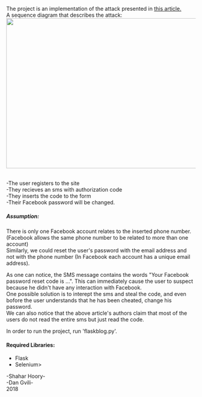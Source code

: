 <p>
  The project is an implementation of the attack presented in <a href="https://www.ieee-security.org/TC/SP2017/papers/207.pdf">this       article.</a> <br>
  A sequence diagram that describes the attack:
<img src="https://www.bleepstatic.com/images/news/u/986406/Research/PRMitM.png" height="400" width="800"> <br> <br>
</p>

-The user registers to the site <br>
-They recieves an sms with authorization code <br>
-They inserts the code to the form <br>
-Their Facebook password will be changed.

<p>
<h5>Assumption:</h5>
There is only one Facebook account relates to the inserted phone number. (Facebook allows the same phone number to be related to more than one account) <br>
Similarly, we could reset the user's password with the email address and not with the phone number (In Facebook each account has a unique email address).
</p>

<p>
  As one can notice, the SMS message contains the words "Your Facebook password reset code is ...".
  This can immediately cause the user to suspect because he didn't have any interaction with Facebook. <br>
  One possible solution is to interept the sms and steal the code, and even bofore the user understands that he has been cheated, change his password. <br>
  We can also notice that the above article's authors claim that most of the users do not read the entire sms but just read the code.
</p>

<p>
  In order to run the project, run 'flaskblog.py'.
  <h4>Required Libraries:</h4>
  <ul>
    <li> Flask </li>
    <li> Selenium> </li>
  </ul>
</p>

<p>
  -Shahar Hoory- <br />
  -Dan Gvili- <br>
  2018
</p>
